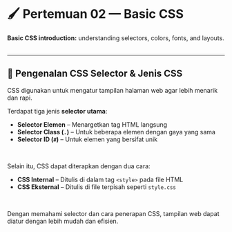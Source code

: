 # 🖌️ Pertemuan 02 — Basic CSS

**Basic CSS introduction:** understanding selectors, colors, fonts, and layouts.  
<br>

---

## 🎨 Pengenalan CSS Selector & Jenis CSS

CSS digunakan untuk mengatur tampilan halaman web agar lebih menarik dan rapi.  

Terdapat tiga jenis **selector utama**:
- **Selector Elemen** – Menargetkan tag HTML langsung  
- **Selector Class (`.`)** – Untuk beberapa elemen dengan gaya yang sama  
- **Selector ID (`#`)** – Untuk elemen yang bersifat unik  

<br>

Selain itu, CSS dapat diterapkan dengan dua cara:
- **CSS Internal** – Ditulis di dalam tag `<style>` pada file HTML  
- **CSS Eksternal** – Ditulis di file terpisah seperti `style.css`  

<br>

Dengan memahami selector dan cara penerapan CSS, tampilan web dapat diatur dengan lebih mudah dan efisien.
